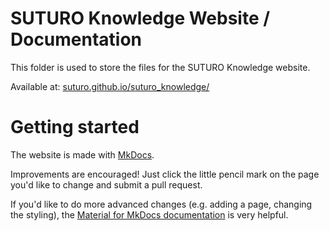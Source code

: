 # SUTURO Knowledge Website / Documentation

This folder is used to store the files for the SUTURO Knowledge website.

Available at: [suturo.github.io/suturo_knowledge/](https://suturo.github.io/suturo_knowledge/)

# Getting started

The website is made with [MkDocs](https://squidfunk.github.io/mkdocs-material/getting-started/).

Improvements are encouraged! Just click the little pencil mark on the page you'd like to change and submit a pull request.

If you'd like to do more advanced changes (e.g. adding a page, changing the styling), the [Material for MkDocs documentation](https://squidfunk.github.io/mkdocs-material/setup/) is very helpful.